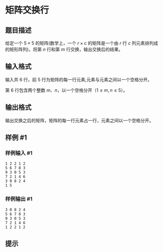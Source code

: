 # 矩阵交换行

## 题目描述

给定一个 $5 \times 5$ 的矩阵(数学上，一个 $r \times c$ 的矩阵是一个由 $r$ 行 $c$ 列元素排列成的矩形阵列)，将第 $n$ 行和第 $m$ 行交换，输出交换后的结果。

## 输入格式

输入共 $6$ 行，前 $5$ 行为矩阵的每一行元素,元素与元素之间以一个空格分开。

第 $6$ 行包含两个整数 $m$、$n$，以一个空格分开（$1 \le m,n \le 5$）。

## 输出格式

输出交换之后的矩阵，矩阵的每一行元素占一行，元素之间以一个空格分开。

## 样例 #1

### 样例输入 #1
```
1 2 2 1 2
5 6 7 8 3
9 3 0 5 3
7 2 1 4 6
3 0 8 2 4
1 5
```

### 样例输出 #1

```
3 0 8 2 4
5 6 7 8 3
9 3 0 5 3
7 2 1 4 6
1 2 2 1 2
```

## 提示


